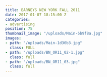 ```yaml
---
title: BARNEYS NEW YORK FALL 2011
date: 2017-01-07 18:15:00 Z
categories:
- advertising
position: 75
thumbnail_image: "/uploads/Main-6b9f8a.jpg"
images:
- path: "/uploads/Main-1d30b3.jpg"
  class: FULL
- path: "/uploads/BN_OR11_02-1.jpg"
  class: full
- path: "/uploads/BN_OR11_03.jpg"
  class: full
---
```


